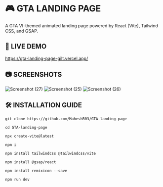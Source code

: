 # 🎮 GTA LANDING PAGE

A GTA VI-themed animated landing page powered by React (Vite), Tailwind CSS, and GSAP.

## 🚀 LIVE DEMO

https://gta-landing-page-gilt.vercel.app/

## 📷 SCREENSHOTS

![Screenshot (27)](https://github.com/user-attachments/assets/6f2306bf-4525-4d6f-bff4-6903e3b1d7e7)
![Screenshot (25)](https://github.com/user-attachments/assets/e5a85d7e-b342-4723-af2a-0738858ad92d)
![Screenshot (26)](https://github.com/user-attachments/assets/ddc62216-6893-4f62-ab13-8d684b98d8f1)

## 🛠️ INSTALLATION GUIDE

```shell
git clone https://github.com/MaheshR03/GTA-landing-page
```
```shell
cd GTA-landing-page
```
```shell
npx create-vite@latest
```
```shell
npm i
```
```shell
npm install tailwindcss @tailwindcss/vite
```
```shell
npm install @gsap/react
```
```shell
npm install remixicon --save
```
```shell
npm run dev
```
